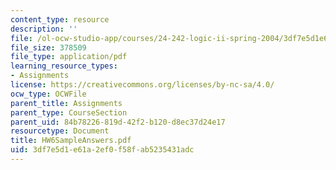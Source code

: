 ```yaml
---
content_type: resource
description: ''
file: /ol-ocw-studio-app/courses/24-242-logic-ii-spring-2004/3df7e5d1e61a2ef0f58fab5235431adc_HW6SampleAnswers.pdf
file_size: 378509
file_type: application/pdf
learning_resource_types:
- Assignments
license: https://creativecommons.org/licenses/by-nc-sa/4.0/
ocw_type: OCWFile
parent_title: Assignments
parent_type: CourseSection
parent_uid: 84b78226-819d-42f2-b120-d8ec37d24e17
resourcetype: Document
title: HW6SampleAnswers.pdf
uid: 3df7e5d1-e61a-2ef0-f58f-ab5235431adc
---
```


